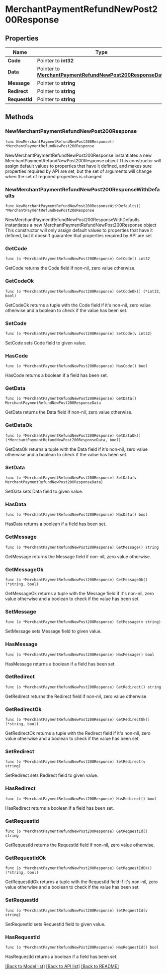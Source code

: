 # MerchantPaymentRefundNewPost200Response

## Properties

Name | Type | Description | Notes
------------ | ------------- | ------------- | -------------
**Code** | Pointer to **int32** |  | [optional] 
**Data** | Pointer to [**MerchantPaymentRefundNewPost200ResponseData**](MerchantPaymentRefundNewPost200ResponseData.md) |  | [optional] 
**Message** | Pointer to **string** |  | [optional] 
**Redirect** | Pointer to **string** |  | [optional] 
**RequestId** | Pointer to **string** |  | [optional] 

## Methods

### NewMerchantPaymentRefundNewPost200Response

`func NewMerchantPaymentRefundNewPost200Response() *MerchantPaymentRefundNewPost200Response`

NewMerchantPaymentRefundNewPost200Response instantiates a new MerchantPaymentRefundNewPost200Response object
This constructor will assign default values to properties that have it defined,
and makes sure properties required by API are set, but the set of arguments
will change when the set of required properties is changed

### NewMerchantPaymentRefundNewPost200ResponseWithDefaults

`func NewMerchantPaymentRefundNewPost200ResponseWithDefaults() *MerchantPaymentRefundNewPost200Response`

NewMerchantPaymentRefundNewPost200ResponseWithDefaults instantiates a new MerchantPaymentRefundNewPost200Response object
This constructor will only assign default values to properties that have it defined,
but it doesn't guarantee that properties required by API are set

### GetCode

`func (o *MerchantPaymentRefundNewPost200Response) GetCode() int32`

GetCode returns the Code field if non-nil, zero value otherwise.

### GetCodeOk

`func (o *MerchantPaymentRefundNewPost200Response) GetCodeOk() (*int32, bool)`

GetCodeOk returns a tuple with the Code field if it's non-nil, zero value otherwise
and a boolean to check if the value has been set.

### SetCode

`func (o *MerchantPaymentRefundNewPost200Response) SetCode(v int32)`

SetCode sets Code field to given value.

### HasCode

`func (o *MerchantPaymentRefundNewPost200Response) HasCode() bool`

HasCode returns a boolean if a field has been set.

### GetData

`func (o *MerchantPaymentRefundNewPost200Response) GetData() MerchantPaymentRefundNewPost200ResponseData`

GetData returns the Data field if non-nil, zero value otherwise.

### GetDataOk

`func (o *MerchantPaymentRefundNewPost200Response) GetDataOk() (*MerchantPaymentRefundNewPost200ResponseData, bool)`

GetDataOk returns a tuple with the Data field if it's non-nil, zero value otherwise
and a boolean to check if the value has been set.

### SetData

`func (o *MerchantPaymentRefundNewPost200Response) SetData(v MerchantPaymentRefundNewPost200ResponseData)`

SetData sets Data field to given value.

### HasData

`func (o *MerchantPaymentRefundNewPost200Response) HasData() bool`

HasData returns a boolean if a field has been set.

### GetMessage

`func (o *MerchantPaymentRefundNewPost200Response) GetMessage() string`

GetMessage returns the Message field if non-nil, zero value otherwise.

### GetMessageOk

`func (o *MerchantPaymentRefundNewPost200Response) GetMessageOk() (*string, bool)`

GetMessageOk returns a tuple with the Message field if it's non-nil, zero value otherwise
and a boolean to check if the value has been set.

### SetMessage

`func (o *MerchantPaymentRefundNewPost200Response) SetMessage(v string)`

SetMessage sets Message field to given value.

### HasMessage

`func (o *MerchantPaymentRefundNewPost200Response) HasMessage() bool`

HasMessage returns a boolean if a field has been set.

### GetRedirect

`func (o *MerchantPaymentRefundNewPost200Response) GetRedirect() string`

GetRedirect returns the Redirect field if non-nil, zero value otherwise.

### GetRedirectOk

`func (o *MerchantPaymentRefundNewPost200Response) GetRedirectOk() (*string, bool)`

GetRedirectOk returns a tuple with the Redirect field if it's non-nil, zero value otherwise
and a boolean to check if the value has been set.

### SetRedirect

`func (o *MerchantPaymentRefundNewPost200Response) SetRedirect(v string)`

SetRedirect sets Redirect field to given value.

### HasRedirect

`func (o *MerchantPaymentRefundNewPost200Response) HasRedirect() bool`

HasRedirect returns a boolean if a field has been set.

### GetRequestId

`func (o *MerchantPaymentRefundNewPost200Response) GetRequestId() string`

GetRequestId returns the RequestId field if non-nil, zero value otherwise.

### GetRequestIdOk

`func (o *MerchantPaymentRefundNewPost200Response) GetRequestIdOk() (*string, bool)`

GetRequestIdOk returns a tuple with the RequestId field if it's non-nil, zero value otherwise
and a boolean to check if the value has been set.

### SetRequestId

`func (o *MerchantPaymentRefundNewPost200Response) SetRequestId(v string)`

SetRequestId sets RequestId field to given value.

### HasRequestId

`func (o *MerchantPaymentRefundNewPost200Response) HasRequestId() bool`

HasRequestId returns a boolean if a field has been set.


[[Back to Model list]](../README.md#documentation-for-models) [[Back to API list]](../README.md#documentation-for-api-endpoints) [[Back to README]](../README.md)


